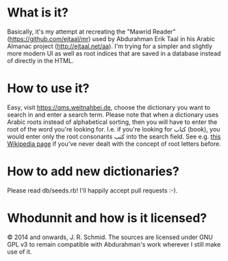 What is it?
===========

Basically, it's my attempt at recreating the "Mawrid Reader" (https://github.com/ejtaal/mr) used by Abdurahman Erik Taal in his Arabic Almanac project (http://ejtaal.net/aa). I'm trying for a simpler and slightly more modern UI as well as root indices that are saved in a database instead of directly in the HTML.

How to use it?
==============

Easy, visit https://qms.weitnahbei.de, choose the dictionary you want to search in and enter a search term. Please note that when a dictionary uses Arabic roots instead of alphabetical sorting, then you will have to enter the root of the word you're looking for. I.e. if you're looking for كتاب (book), you would enter only the root consonants كتب into the search field. See e.g. [this Wikipedia page](https://en.wikipedia.org/wiki/Semitic_root) if you've never dealt with the concept of root letters before.

How to add new dictionaries?
============================

Please read db/seeds.rb! I'll happily accept pull requests :-).

Whodunnit and how is it licensed?
=================================

© 2014 and onwards, J. R. Schmid. The sources are licensed under GNU GPL v3 to remain compatible with Abdurahman's work wherever I still make use of it.
